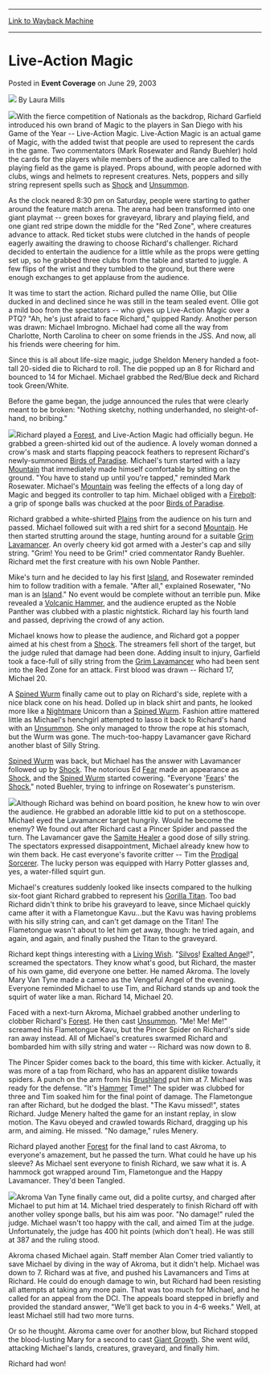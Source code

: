
---
[Link to Wayback Machine](https://web.archive.org/web/20220812180438/https://magic.wizards.com/en/articles/archive/event-coverage/live-action-magic-2003-06-29)

[_metadata_:author]:- "Laura Mills"
[_metadata_:description]:- "With the fierce competition of Nationals as the backdrop, Richard Garfield introduced his own brand of Magic to the players in San Diego with his Game of the Year -- Live-Action Magic. Live-Action Magic is an actual game of Magic, with the added twist that people are used to represent the cards in the game. Two commentators (Mark Rosewater and Randy Buehler) hold the cards for"
[_metadata_:generator]:- "Drupal 7 (http://drupal.org)"
[_metadata_:node]:- "794891"
[_metadata_:publish_date]:- "2003-06-29"
[_metadata_:source]:- "div-main-content"
[_metadata_:title]:- "Live-Action Magic"
[_metadata_:wayback_capture_timestamp]:- "2022-08-12 18:04:38"
[_metadata_:wayback_raw_url]:- "https://web.archive.org/web/20220812180438id_/https://magic.wizards.com/en/articles/archive/event-coverage/live-action-magic-2003-06-29"
[_metadata_:wayback_url]:- "https://magic.wizards.com/en/articles/archive/event-coverage/live-action-magic-2003-06-29"
---


Live-Action Magic
=================



 Posted in **Event Coverage**
 on June 29, 2003 






![](https://media.magic.wizards.com/styles/auth_small/public/generic-avatar-150_307.png)
By Laura Mills











![](https://media.magic.wizards.com/image_legacy_migration/sideboard/images/natus03/a739.jpg)With the fierce competition of Nationals as the backdrop, Richard Garfield introduced his own brand of Magic to the players in San Diego with his Game of the Year -- Live-Action Magic. Live-Action Magic is an actual game of Magic, with the added twist that people are used to represent the cards in the game. Two commentators (Mark Rosewater and Randy Buehler) hold the cards for the players while members of the audience are called to the playing field as the game is played. Props abound, with people adorned with clubs, wings and helmets to represent creatures. Nets, poppers and silly string represent spells such as [Shock](https://gatherer.wizards.com/Pages/Card/Details.aspx?name=Shock) and [Unsummon](https://gatherer.wizards.com/Pages/Card/Details.aspx?name=Unsummon).

As the clock neared 8:30 pm on Saturday, people were starting to gather around the feature match arena. The arena had been transformed into one giant playmat -- green boxes for graveyard, library and playing field, and one giant red stripe down the middle for the "Red Zone", where creatures advance to attack. Red ticket stubs were clutched in the hands of people eagerly awaiting the drawing to choose Richard's challenger. Richard decided to entertain the audience for a little while as the props were getting set up, so he grabbed three clubs from the table and started to juggle. A few flips of the wrist and they tumbled to the ground, but there were enough exchanges to get applause from the audience.

It was time to start the action. Richard pulled the name Ollie, but Ollie ducked in and declined since he was still in the team sealed event. Ollie got a mild boo from the spectators -- who gives up Live-Action Magic over a PTQ? "Ah, he's just afraid to face Richard," quipped Randy. Another person was drawn: Michael Imbrogno. Michael had come all the way from Charlotte, North Carolina to cheer on some friends in the JSS. And now, all his friends were cheering for him.

Since this is all about life-size magic, judge Sheldon Menery handed a foot-tall 20-sided die to Richard to roll. The die popped up an 8 for Richard and bounced to 14 for Michael. Michael grabbed the Red/Blue deck and Richard took Green/White.

Before the game began, the judge announced the rules that were clearly meant to be broken: "Nothing sketchy, nothing underhanded, no sleight-of-hand, no bribing."

![](https://media.magic.wizards.com/image_legacy_migration/sideboard/images/natus03/a742.jpg)Richard played a [Forest](https://gatherer.wizards.com/Pages/Card/Details.aspx?name=Forest), and Live-Action Magic had officially begun. He grabbed a green-shirted kid out of the audience. A lovely woman donned a crow's mask and starts flapping peacock feathers to represent Richard's newly-summoned [Birds of Paradise](https://gatherer.wizards.com/Pages/Card/Details.aspx?name=Birds+of+Paradise). Michael's turn started with a lazy [Mountain](https://gatherer.wizards.com/Pages/Card/Details.aspx?name=Mountain) that immediately made himself comfortable by sitting on the ground. "You have to stand up until you're tapped," reminded Mark Rosewater. Michael's [Mountain](https://gatherer.wizards.com/Pages/Card/Details.aspx?name=Mountain) was feeling the effects of a long day of Magic and begged its controller to tap him. Michael obliged with a [Firebolt](https://gatherer.wizards.com/Pages/Card/Details.aspx?name=Firebolt): a grip of sponge balls was chucked at the poor [Birds of Paradise](https://gatherer.wizards.com/Pages/Card/Details.aspx?name=Birds+of+Paradise).

Richard grabbed a white-shirted [Plains](https://gatherer.wizards.com/Pages/Card/Details.aspx?name=Plains) from the audience on his turn and passed. Michael followed suit with a red shirt for a second [Mountain](https://gatherer.wizards.com/Pages/Card/Details.aspx?name=Mountain). He then started strutting around the stage, hunting around for a suitable [Grim Lavamancer](https://gatherer.wizards.com/Pages/Card/Details.aspx?name=Grim+Lavamancer). An overly cheery kid got armed with a Jester's cap and silly string. "Grim! You need to be Grim!" cried commentator Randy Buehler. Richard met the first creature with his own Noble Panther.

Mike's turn and he decided to lay his first [Island](https://gatherer.wizards.com/Pages/Card/Details.aspx?name=Island), and Rosewater reminded him to follow tradition with a female. "After all," explained Rosewater, "No man is an [Island](https://gatherer.wizards.com/Pages/Card/Details.aspx?name=Island)." No event would be complete without an terrible pun. Mike revealed a [Volcanic Hammer](https://gatherer.wizards.com/Pages/Card/Details.aspx?name=Volcanic+Hammer), and the audience erupted as the Noble Panther was clubbed with a plastic nightstick. Richard lay his fourth land and passed, depriving the crowd of any action.

Michael knows how to please the audience, and Richard got a popper aimed at his chest from a [Shock](https://gatherer.wizards.com/Pages/Card/Details.aspx?name=Shock). The streamers fell short of the target, but the judge ruled that damage had been done. Adding insult to injury, Garfield took a face-full of silly string from the [Grim Lavamancer](https://gatherer.wizards.com/Pages/Card/Details.aspx?name=Grim+Lavamancer) who had been sent into the Red Zone for an attack. First blood was drawn -- Richard 17, Michael 20.

A [Spined Wurm](https://gatherer.wizards.com/Pages/Card/Details.aspx?name=Spined+Wurm) finally came out to play on Richard's side, replete with a nice black cone on his head. Dolled up in black shirt and pants, he looked more like a [Nightmare](https://gatherer.wizards.com/Pages/Card/Details.aspx?name=Nightmare) Unicorn than a [Spined Wurm](https://gatherer.wizards.com/Pages/Card/Details.aspx?name=Spined+Wurm). Fashion attire mattered little as Michael's henchgirl attempted to lasso it back to Richard's hand with an [Unsummon](https://gatherer.wizards.com/Pages/Card/Details.aspx?name=Unsummon). She only managed to throw the rope at his stomach, but the Wurm was gone. The much-too-happy Lavamancer gave Richard another blast of Silly String.

[Spined Wurm](https://gatherer.wizards.com/Pages/Card/Details.aspx?name=Spined+Wurm) was back, but Michael has the answer with Lavamancer followed up by [Shock](https://gatherer.wizards.com/Pages/Card/Details.aspx?name=Shock). The notorious Ed [Fear](https://gatherer.wizards.com/Pages/Card/Details.aspx?name=Fear) made an appearance as [Shock](https://gatherer.wizards.com/Pages/Card/Details.aspx?name=Shock), and the [Spined Wurm](https://gatherer.wizards.com/Pages/Card/Details.aspx?name=Spined+Wurm) started cowering. "Everyone '[Fear](https://gatherer.wizards.com/Pages/Card/Details.aspx?name=Fear)s' the [Shock](https://gatherer.wizards.com/Pages/Card/Details.aspx?name=Shock)," noted Buehler, trying to infringe on Rosewater's punsterism.

![](https://media.magic.wizards.com/image_legacy_migration/sideboard/images/natus03/a741.jpg)Although Richard was behind on board position, he knew how to win over the audience. He grabbed an adorable little kid to put on a stethoscope. Michael eyed the Lavamancer target hungrily. Would he become the enemy? We found out after Richard cast a Pincer Spider and passed the turn. The Lavamancer gave the [Samite Healer](https://gatherer.wizards.com/Pages/Card/Details.aspx?name=Samite+Healer) a good dose of silly string. The spectators expressed disappointment, Michael already knew how to win them back. He cast everyone's favorite critter -- Tim the [Prodigal Sorcerer](https://gatherer.wizards.com/Pages/Card/Details.aspx?name=Prodigal+Sorcerer). The lucky person was equipped with Harry Potter glasses and, yes, a water-filled squirt gun.

Michael's creatures suddenly looked like insects compared to the hulking six-foot giant Richard grabbed to represent his [Gorilla Titan](https://gatherer.wizards.com/Pages/Card/Details.aspx?name=Gorilla+Titan). Too bad Richard didn't think to bribe his graveyard to leave, since Michael quickly came after it with a Flametongue Kavu...but the Kavu was having problems with his silly string can, and can't get damage on the Titan! The Flametongue wasn't about to let him get away, though: he tried again, and again, and again, and finally pushed the Titan to the graveyard.

Richard kept things interesting with a [Living Wish](https://gatherer.wizards.com/Pages/Card/Details.aspx?name=Living+Wish). "[Silvos](https://gatherer.wizards.com/Pages/Card/Details.aspx?name=Silvos)! [Exalted Angel](https://gatherer.wizards.com/Pages/Card/Details.aspx?name=Exalted+Angel)!", screamed the spectators. They know what's good, but Richard, the master of his own game, did everyone one better. He named Akroma. The lovely Mary Van Tyne made a cameo as the Vengeful Angel of the evening. Everyone reminded Michael to use Tim, and Richard stands up and took the squirt of water like a man. Richard 14, Michael 20.

Faced with a next-turn Akroma, Michael grabbed another underling to clobber Richard's [Forest](https://gatherer.wizards.com/Pages/Card/Details.aspx?name=Forest). He then cast [Unsummon](https://gatherer.wizards.com/Pages/Card/Details.aspx?name=Unsummon). "Me! Me! Me!" screamed his Flametongue Kavu, but the Pincer Spider on Richard's side ran away instead. All of Michael's creatures swarmed Richard and bombarded him with silly string and water -- Richard was now down to 8.

The Pincer Spider comes back to the board, this time with kicker. Actually, it was more of a tap from Richard, who has an apparent dislike towards spiders. A punch on the arm from his [Brushland](https://gatherer.wizards.com/Pages/Card/Details.aspx?name=Brushland) put him at 7. Michael was ready for the defense. "It's [Hammer](https://gatherer.wizards.com/Pages/Card/Details.aspx?name=Hammer) Time!" The spider was clubbed for three and Tim soaked him for the final point of damage. The Flametongue ran after Richard, but he dodged the blast. "The Kavu missed!", states Richard. Judge Menery halted the game for an instant replay, in slow motion. The Kavu obeyed and crawled towards Richard, dragging up his arm, and aiming. He missed. "No damage," rules Menery.

Richard played another [Forest](https://gatherer.wizards.com/Pages/Card/Details.aspx?name=Forest) for the final land to cast Akroma, to everyone's amazement, but he passed the turn. What could he have up his sleeve? As Michael sent everyone to finish Richard, we saw what it is. A hammock got wrapped around Tim, Flametongue and the Happy Lavamancer. They'd been Tangled.

![](https://media.magic.wizards.com/image_legacy_migration/sideboard/images/natus03/a738.jpg)Akroma Van Tyne finally came out, did a polite curtsy, and charged after Michael to put him at 14. Michael tried desperately to finish Richard off with another volley sponge balls, but his aim was poor. "No damage!" ruled the judge. Michael wasn't too happy with the call, and aimed Tim at the judge. Unfortunately, the judge has 400 hit points (which don't heal). He was still at 387 and the ruling stood.

Akroma chased Michael again. Staff member Alan Comer tried valiantly to save Michael by diving in the way of Akroma, but it didn't help. Michael was down to 7. Richard was at five, and pushed his Lavamancers and Tims at Richard. He could do enough damage to win, but Richard had been resisting all attempts at taking any more pain. That was too much for Michael, and he called for an appeal from the DCI. The appeals board stepped in briefly and provided the standard answer, "We'll get back to you in 4-6 weeks." Well, at least Michael still had two more turns.

Or so he thought. Akroma came over for another blow, but Richard stopped the blood-lusting Mary for a second to cast [Giant Growth](https://gatherer.wizards.com/Pages/Card/Details.aspx?name=Giant+Growth). She went wild, attacking Michael's lands, creatures, graveyard, and finally him. 

Richard had won!








